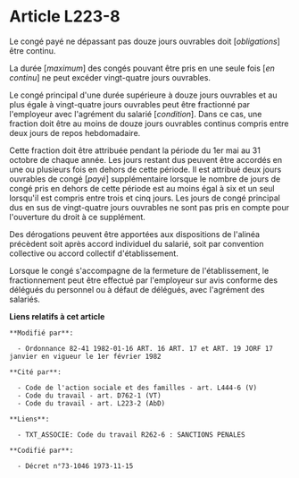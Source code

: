 # Article L223-8

Le congé payé ne dépassant pas douze jours ouvrables doit [*obligations*] être continu.

La durée [*maximum*] des congés pouvant être pris en une seule fois [*en continu*] ne peut excéder vingt-quatre jours
ouvrables.

Le congé principal d'une durée supérieure à douze jours ouvrables et au plus égale à vingt-quatre jours ouvrables peut être
fractionné par l'employeur avec l'agrément du salarié [*condition*]. Dans ce cas, une fraction doit être au moins de douze
jours ouvrables continus compris entre deux jours de repos hebdomadaire.

Cette fraction doit être attribuée pendant la période du 1er mai au 31 octobre de chaque année. Les jours restant dus peuvent
être accordés en une ou plusieurs fois en dehors de cette période. Il est attribué deux jours ouvrables de congé [*payé*]
supplémentaire lorsque le nombre de jours de congé pris en dehors de cette période est au moins égal à six et un seul
lorsqu'il est compris entre trois et cinq jours. Les jours de congé principal dus en sus de vingt-quatre jours ouvrables ne
sont pas pris en compte pour l'ouverture du droit à ce supplément.

Des dérogations peuvent être apportées aux dispositions de l'alinéa précèdent soit après accord individuel du salarié, soit
par convention collective ou accord collectif d'établissement.

Lorsque le congé s'accompagne de la fermeture de l'établissement, le fractionnement peut être effectué par l'employeur sur
avis conforme des délégués du personnel ou à défaut de délégués, avec l'agrément des salariés.

**Liens relatifs à cet article**

	**Modifié par**:

	  - Ordonnance 82-41 1982-01-16 ART. 16 ART. 17 et ART. 19 JORF 17 janvier en vigueur le 1er février 1982

	**Cité par**:

	  - Code de l'action sociale et des familles - art. L444-6 (V)
	  - Code du travail - art. D762-1 (VT)
	  - Code du travail - art. L223-2 (AbD)

	**Liens**:

	  - TXT_ASSOCIE: Code du travail R262-6 : SANCTIONS PENALES

	**Codifié par**:

	  - Décret n°73-1046 1973-11-15
